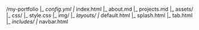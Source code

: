 /my-portfolio
  |_ _config.yml
  |_ index.html
  |_ about.md
  |_ projects.md
  |_ assets/
      |_ css/
          |_ style.css
      |_ img/
  |_ _layouts/
      |_ default.html
      |_ splash.html
      |_ tab.html
  |_ _includes/
      |_ navbar.html
